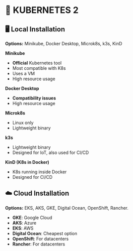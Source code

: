 # 🚢 KUBERNETES 2

## 🖥️ Local Installation

**Options:** Minikube, Docker Desktop, Microk8s, k3s, KinD

**Minikube**
- **Official** Kubernetes tool
- Most compatible with K8s
- Uses a VM
- High resource usage

**Docker Desktop**
- **Compatibility issues**
- High resource usage

**Microk8s**
- Linux only
- Lightweight binary
 
**k3s**
- Lightweight binary
- Designed for IoT, also used for CI/CD

**KinD (K8s in Docker)**
- K8s running inside Docker
- Designed for CI/CD

## ☁️ Cloud Installation

**Options:** EKS, AKS, GKE, Digital Ocean, OpenShift, Rancher.

- **GKE**: Google Cloud
- **AKS**: Azure
- **EKS**: AWS
- **Digital Ocean**: Cheapest option
- **OpenShift**: For datacenters
- **Rancher**: For datacenters